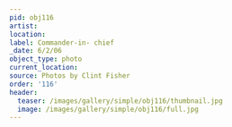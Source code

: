 ```yaml
---
pid: obj116
artist:
location:
label: Commander-in- chief
_date: 6/2/06
object_type: photo
current_location:
source: Photos by Clint Fisher
order: '116'
header:
  teaser: /images/gallery/simple/obj116/thumbnail.jpg
  image: /images/gallery/simple/obj116/full.jpg
---
```

